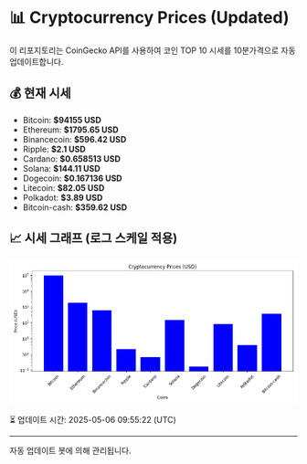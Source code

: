 
# 📊 Cryptocurrency Prices (Updated)

이 리포지토리는 CoinGecko API를 사용하여 코인 TOP 10 시세를 10분가격으로 자동 업데이트합니다.

## 💰 현재 시세
- Bitcoin: **$94155 USD**
- Ethereum: **$1795.65 USD**
- Binancecoin: **$596.42 USD**
- Ripple: **$2.1 USD**
- Cardano: **$0.658513 USD**
- Solana: **$144.11 USD**
- Dogecoin: **$0.167136 USD**
- Litecoin: **$82.05 USD**
- Polkadot: **$3.89 USD**
- Bitcoin-cash: **$359.62 USD**

## 📈 시세 그래프 (로그 스케일 적용)
![Crypto Prices](crypto_prices.png)

⏳ 업데이트 시간: 2025-05-06 09:55:22 (UTC)

---
자동 업데이트 봇에 의해 관리됩니다.
